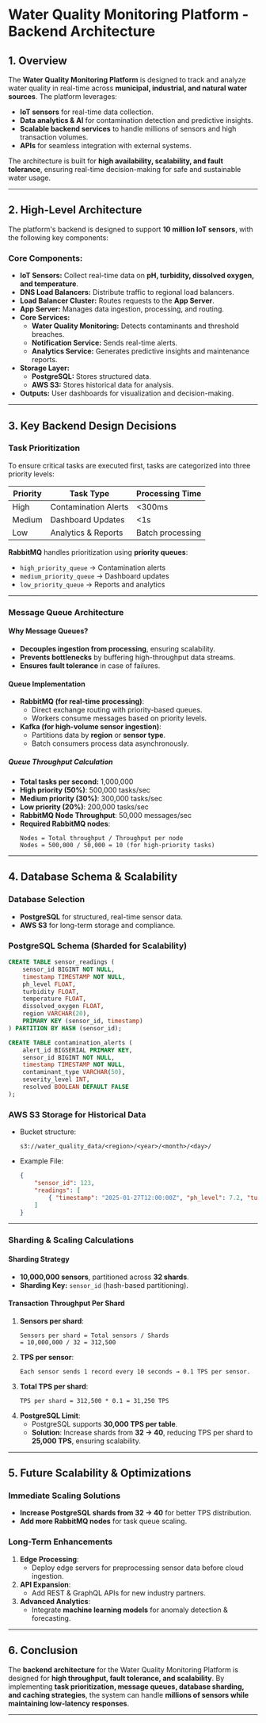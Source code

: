 # Water Quality Monitoring Platform - Backend Architecture

## 1. Overview
The **Water Quality Monitoring Platform** is designed to track and analyze water quality in real-time across **municipal, industrial, and natural water sources**. The platform leverages:
- **IoT sensors** for real-time data collection.
- **Data analytics & AI** for contamination detection and predictive insights.
- **Scalable backend services** to handle millions of sensors and high transaction volumes.
- **APIs** for seamless integration with external systems.

The architecture is built for **high availability, scalability, and fault tolerance**, ensuring real-time decision-making for safe and sustainable water usage.

---

## 2. High-Level Architecture
The platform's backend is designed to support **10 million IoT sensors**, with the following key components:

### **Core Components:**
- **IoT Sensors:** Collect real-time data on **pH, turbidity, dissolved oxygen, and temperature**.
- **DNS Load Balancers:** Distribute traffic to regional load balancers.
- **Load Balancer Cluster:** Routes requests to the **App Server**.
- **App Server:** Manages data ingestion, processing, and routing.
- **Core Services:**
  - **Water Quality Monitoring:** Detects contaminants and threshold breaches.
  - **Notification Service:** Sends real-time alerts.
  - **Analytics Service:** Generates predictive insights and maintenance reports.
- **Storage Layer:**
  - **PostgreSQL:** Stores structured data.
  - **AWS S3:** Stores historical data for analysis.
- **Outputs:** User dashboards for visualization and decision-making.

---

## 3. Key Backend Design Decisions

### **Task Prioritization**
To ensure critical tasks are executed first, tasks are categorized into three priority levels:

| Priority | Task Type | Processing Time |
|----------|-------------------------|----------------|
| High | Contamination Alerts | <300ms |
| Medium | Dashboard Updates | <1s |
| Low | Analytics & Reports | Batch processing |

**RabbitMQ** handles prioritization using **priority queues**:
- `high_priority_queue` → Contamination alerts
- `medium_priority_queue` → Dashboard updates
- `low_priority_queue` → Reports and analytics

---

### **Message Queue Architecture**

#### **Why Message Queues?**
- **Decouples ingestion from processing**, ensuring scalability.
- **Prevents bottlenecks** by buffering high-throughput data streams.
- **Ensures fault tolerance** in case of failures.

#### **Queue Implementation**
- **RabbitMQ (for real-time processing)**:
  - Direct exchange routing with priority-based queues.
  - Workers consume messages based on priority levels.
- **Kafka (for high-volume sensor ingestion)**:
  - Partitions data by **region** or **sensor type**.
  - Batch consumers process data asynchronously.

##### **Queue Throughput Calculation**
- **Total tasks per second:** 1,000,000
- **High priority (50%)**: 500,000 tasks/sec
- **Medium priority (30%)**: 300,000 tasks/sec
- **Low priority (20%)**: 200,000 tasks/sec
- **RabbitMQ Node Throughput**: 50,000 messages/sec
- **Required RabbitMQ nodes**:
  ```
  Nodes = Total throughput / Throughput per node
  Nodes = 500,000 / 50,000 = 10 (for high-priority tasks)
  ```

---

## 4. Database Schema & Scalability

### **Database Selection**
- **PostgreSQL** for structured, real-time sensor data.
- **AWS S3** for long-term storage and compliance.

### **PostgreSQL Schema (Sharded for Scalability)**
```sql
CREATE TABLE sensor_readings (
    sensor_id BIGINT NOT NULL,
    timestamp TIMESTAMP NOT NULL,
    ph_level FLOAT,
    turbidity FLOAT,
    temperature FLOAT,
    dissolved_oxygen FLOAT,
    region VARCHAR(20),
    PRIMARY KEY (sensor_id, timestamp)
) PARTITION BY HASH (sensor_id);
```

```sql
CREATE TABLE contamination_alerts (
    alert_id BIGSERIAL PRIMARY KEY,
    sensor_id BIGINT NOT NULL,
    timestamp TIMESTAMP NOT NULL,
    contaminant_type VARCHAR(50),
    severity_level INT,
    resolved BOOLEAN DEFAULT FALSE
);
```

### **AWS S3 Storage for Historical Data**
- Bucket structure:
  ```plaintext
  s3://water_quality_data/<region>/<year>/<month>/<day>/
  ```
- Example File:
  ```json
  {
      "sensor_id": 123,
      "readings": [
          { "timestamp": "2025-01-27T12:00:00Z", "ph_level": 7.2, "turbidity": 1.5, "temperature": 21.0 }
      ]
  }
  ```

---

### **Sharding & Scaling Calculations**

#### **Sharding Strategy**
- **10,000,000 sensors**, partitioned across **32 shards**.
- **Sharding Key:** `sensor_id` (hash-based partitioning).

#### **Transaction Throughput Per Shard**
1. **Sensors per shard**:
   ```
   Sensors per shard = Total sensors / Shards
   = 10,000,000 / 32 = 312,500
   ```
2. **TPS per sensor**:
   ```
   Each sensor sends 1 record every 10 seconds → 0.1 TPS per sensor.
   ```
3. **Total TPS per shard**:
   ```
   TPS per shard = 312,500 * 0.1 = 31,250 TPS
   ```
4. **PostgreSQL Limit**:
   - PostgreSQL supports **30,000 TPS per table**.
   - **Solution**: Increase shards from **32 → 40**, reducing TPS per shard to **25,000 TPS**, ensuring scalability.

---

## 5. Future Scalability & Optimizations

### **Immediate Scaling Solutions**
- **Increase PostgreSQL shards from 32 → 40** for better TPS distribution.
- **Add more RabbitMQ nodes** for task queue scaling.

### **Long-Term Enhancements**
1. **Edge Processing**:
   - Deploy edge servers for preprocessing sensor data before cloud ingestion.
2. **API Expansion**:
   - Add REST & GraphQL APIs for new industry partners.
3. **Advanced Analytics**:
   - Integrate **machine learning models** for anomaly detection & forecasting.

---

## 6. Conclusion
The **backend architecture** for the Water Quality Monitoring Platform is designed for **high throughput, fault tolerance, and scalability**. By implementing **task prioritization, message queues, database sharding, and caching strategies**, the system can handle **millions of sensors while maintaining low-latency responses**.

---
